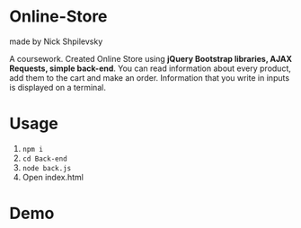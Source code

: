 # Online-Store

made by Nick Shpilevsky

A coursework. Created Online Store using **jQuery Bootstrap libraries, AJAX Requests, simple back-end**.
You can read information about every product, add them to the cart and make an order. Information that you write in inputs is displayed on a terminal.
# Usage
1. ``` npm i ```
2. ```cd Back-end```
3. ```node back.js```
4. Open index.html

# Demo
